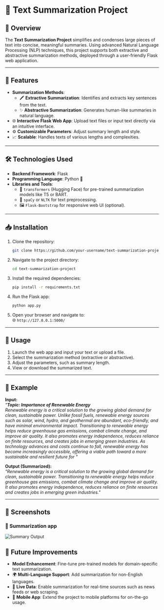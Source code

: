# 📝 Text Summarization Project  

## 🌟 Overview  
The **Text Summarization Project** simplifies and condenses large pieces of text into concise, meaningful summaries. Using advanced Natural Language Processing (NLP) techniques, this project supports both extractive and abstractive summarization methods, deployed through a user-friendly Flask web application.  

---

## 🚀 Features  
- **Summarization Methods**:  
  - 🖍️ **Extractive Summarization**: Identifies and extracts key sentences from the text.  
  - ✨ **Abstractive Summarization**: Generates human-like summaries in natural language.  
- 🌐 **Interactive Flask Web App**: Upload text files or input text directly via an intuitive interface.  
- ⚙️ **Customizable Parameters**: Adjust summary length and style.  
- 📈 **Scalable**: Handles texts of various lengths and complexities.  

---

## 🛠️ Technologies Used  
- **Backend Framework**: Flask  
- **Programming Language**: Python 🐍  
- **Libraries and Tools**:  
  - 🤗 `transformers` (Hugging Face) for pre-trained summarization models like T5 or BART.  
  - 🧠 `spaCy` or `NLTK` for text preprocessing.  
  - 🖼️ `Flask-Bootstrap` for responsive web UI (optional).  

---

## 📥 Installation  

1. Clone the repository:  
   ```bash  
   git clone https://github.com/your-username/text-summarization-project.git  
   ```  

2. Navigate to the project directory:  
   ```bash  
   cd text-summarization-project  
   ```  

3. Install the required dependencies:  
   ```bash  
   pip install -r requirements.txt  
   ```  

4. Run the Flask app:  
   ```bash  
   python app.py  
   ```  

5. Open your browser and navigate to:  
   🌐 `http://127.0.0.1:5000/`  

---

## 🔧 Usage  

1. Launch the web app and input your text or upload a file.  
2. Select the summarization method (extractive or abstractive).  
3. Adjust the parameters, such as summary length.  
4. View or download the summarized text.  

---

## 🌟 Example  

**Input:**  
*"**Topic: Importance of Renewable Energy**  
Renewable energy is a critical solution to the growing global demand for clean, sustainable power. Unlike fossil fuels, renewable energy sources such as solar, wind, hydro, and geothermal are abundant, eco-friendly, and have minimal environmental impact. Transitioning to renewable energy helps reduce greenhouse gas emissions, combat climate change, and improve air quality. It also promotes energy independence, reduces reliance on finite resources, and creates jobs in emerging green industries. As technology advances and costs continue to fall, renewable energy has become increasingly accessible, offering a viable path toward a more sustainable and resilient future for "*  

**Output (Summarized):**  
*"Renewable energy is a critical solution to the growing global demand for clean, sustainable power. Transitioning to renewable energy helps reduce greenhouse gas emissions, combat climate change and improve air quality. It also promotes energy independence, reduces reliance on finite resources and creates jobs in emerging green industries."*  

---

## 📸 Screenshots  


### 📄 Summarization app   
![Summary Output](https://github.com/user-attachments/assets/35995e48-3abb-41d2-aa46-0996f4112aec)





## 🚀 Future Improvements  
- **Model Enhancement**: Fine-tune pre-trained models for domain-specific text summarization.  
- 🌍 **Multi-Language Support**: Add summarization for non-English languages.  
- 📡 **Live Data**: Enable summarization for real-time sources such as news feeds or web scraping.  
- 📱 **Mobile App**: Extend the project to mobile platforms for on-the-go usage.  


